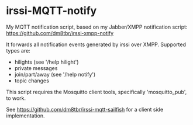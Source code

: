 irssi-MQTT-notify
=================

My MQTT notification script, based on my Jabber/XMPP notification script:
https://github.com/dm8tbr/irssi-xmpp-notify

It forwards all notification events generated by irssi over XMPP. 
Supported types are:
* hilights (see '/help hilight')
* private messages
* join/part/away (see '/help notify')
* topic changes

This script requires the Mosquitto client tools, specifically 'mosquitto_pub',
to work.

See https://github.com/dm8tbr/irssi-mqtt-sailfish for a client side implementation.
